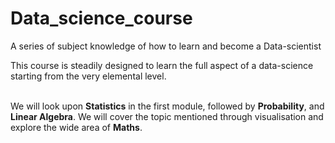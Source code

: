 # Data_science_course
A series of subject knowledge of how to learn and become a Data-scientist 

This course is steadily designed to learn the full aspect of a data-science starting from the very elemental level.

<br>
We will look upon <b> Statistics</b> in the first module, followed by <b> Probability</b>, and <b>Linear Algebra</b>. We will cover the topic mentioned through visualisation and explore the wide area of <b>Maths</b>.

